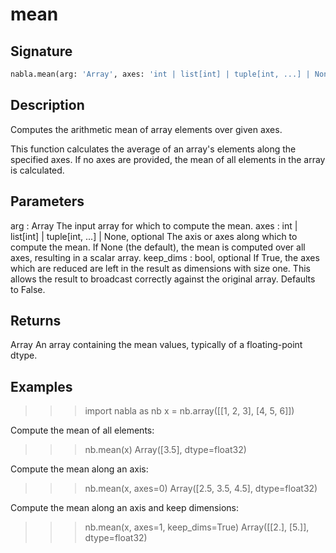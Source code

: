 # mean

## Signature

```python
nabla.mean(arg: 'Array', axes: 'int | list[int] | tuple[int, ...] | None' = None, keep_dims: 'bool' = False) -> 'Array'
```

## Description

Computes the arithmetic mean of array elements over given axes.

This function calculates the average of an array's elements along the
specified axes. If no axes are provided, the mean of all elements in the
array is calculated.

Parameters
----------
arg : Array
The input array for which to compute the mean.
axes : int | list[int] | tuple[int, ...] | None, optional
The axis or axes along which to compute the mean. If None (the default),
the mean is computed over all axes, resulting in a scalar array.
keep_dims : bool, optional
If True, the axes which are reduced are left in the result as
dimensions with size one. This allows the result to broadcast
correctly against the original array. Defaults to False.

Returns
-------
Array
An array containing the mean values, typically of a floating-point dtype.

Examples
--------
>>> import nabla as nb
>>> x = nb.array([[1, 2, 3], [4, 5, 6]])

Compute the mean of all elements:
>>> nb.mean(x)
Array([3.5], dtype=float32)

Compute the mean along an axis:
>>> nb.mean(x, axes=0)
Array([2.5, 3.5, 4.5], dtype=float32)

Compute the mean along an axis and keep dimensions:
>>> nb.mean(x, axes=1, keep_dims=True)
Array([[2.],
[5.]], dtype=float32)

